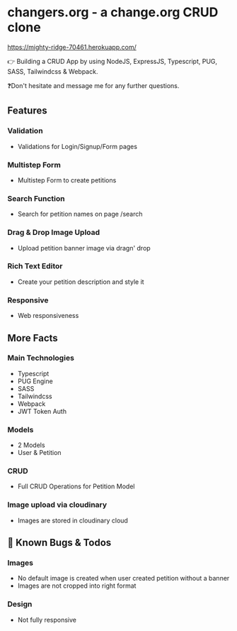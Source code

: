 # changers.org - a change.org CRUD clone
https://mighty-ridge-70461.herokuapp.com/

👉 Building a CRUD App by using NodeJS, ExpressJS, Typescript, PUG, SASS, Tailwindcss & Webpack.

❓Don't hesitate and message me for any further questions.
## Features
### Validation
- Validations for Login/Signup/Form pages

### Multistep Form
- Multistep Form to create petitions

### Search Function
- Search for petition names on page /search

### Drag & Drop Image Upload
- Upload petition banner image via dragn' drop

### Rich Text Editor
- Create your petition description and style it

### Responsive
- Web responsiveness

## More Facts
### Main Technologies
- Typescript
- PUG Engine
- SASS
- Tailwindcss
- Webpack
- JWT Token Auth

### Models
- 2 Models
- User & Petition

### CRUD
- Full CRUD Operations for Petition Model

### Image upload via cloudinary
- Images are stored in cloudinary cloud

## 🐞 Known Bugs & Todos
### Images
- No default image is created when user created petition without a banner
- Images are not cropped into right format

### Design
- Not fully responsive




 
